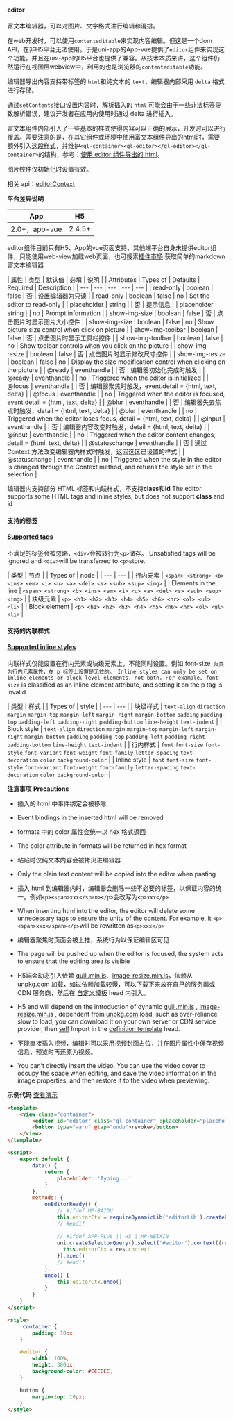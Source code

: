 #### editor

富文本编辑器，可以对图片、文字格式进行编辑和混排。

在web开发时，可以使用`contenteditable`来实现内容编辑。但这是一个dom API，在非H5平台无法使用。于是uni-app的App-vue提供了`editor`组件来实现这个功能，并且在uni-app的H5平台也提供了兼容。从技术本质来讲，这个组件仍然运行在视图层webview中，利用的也是浏览器的`contenteditable`功能。

编辑器导出内容支持带标签的 `html`和纯文本的 `text`，编辑器内部采用 `delta` 格式进行存储。

通过`setContents`接口设置内容时，解析插入的 `html` 可能会由于一些非法标签导致解析错误，建议开发者在应用内使用时通过 delta 进行插入。

富文本组件内部引入了一些基本的样式使得内容可以正确的展示，开发时可以进行覆盖。需要注意的是，在其它组件或环境中使用富文本组件导出的html时，需要额外引入[这段样式](https://github.com/dcloudio/uni-app/blob/master/src/core/view/components/editor/editor.css)，并维护`<ql-container><ql-editor></ql-editor></ql-container>`的结构，参考：[使用 editor 组件导出的 html](https://ask.dcloud.net.cn/article/36205)。

图片控件仅初始化时设置有效。

相关 api：[editorContext](/api/media/editor-context)

**平台差异说明**

|App				|H5		|
|:-:				|:-:		|
|2.0+，app-vue	|2.4.5+	|


editor组件目前只有H5、App的vue页面支持，其他端平台自身未提供editor组件，只能使用web-view加载web页面，也可搜索[插件市场](https://ext.dcloud.net.cn/search?q=%E5%AF%8C%E6%96%87%E6%9C%AC%E7%BC%96%E8%BE%91) 获取简单的markdown富文本编辑器

| 属性 | 类型 | 默认值 | 必填 | 说明 |
| Attributes       | Types of    | Defaults | Required | Description                                                  |
| --- | --- | --- | --- | --- |
| read-only | boolean | false | 否 | 设置编辑器为只读 |
| read-only        | boolean     | false    | no       | Set the editor to read-only                                  |
| placeholder | string |  | 否 | 提示信息 |
| placeholder      | string      |          | no       | Prompt information                                           |
| show-img-size | boolean | false | 否 | 点击图片时显示图片大小控件 |
| show-img-size    | boolean     | false    | no       | Show picture size control when click on picture              |
| show-img-toolbar | boolean | false | 否 | 点击图片时显示工具栏控件 |
| show-img-toolbar | boolean     | false    | no       | Show toolbar controls when you click on the picture          |
| show-img-resize | boolean | false | 否 | 点击图片时显示修改尺寸控件 |
| show-img-resize  | boolean     | false    | no       | Display the size modification control when clicking on the picture |
| @ready | eventhandle |  | 否 | 编辑器初始化完成时触发 |
| @ready           | eventhandle |          | no       | Triggered when the editor is initialized                     |
| @focus | eventhandle |  | 否 | 编辑器聚焦时触发，event.detail = {html, text, delta} |
| @focus           | eventhandle |          | no       | Triggered when the editor is focused, event.detail = {html, text, delta} |
| @blur | eventhandle |  | 否 | 编辑器失去焦点时触发，detail = {html, text, delta} |
| @blur            | eventhandle |          | no       | Triggered when the editor loses focus, detail = {html, text, delta} |
| @input | eventhandle |  | 否 | 编辑器内容改变时触发，detail = {html, text, delta} |
| @input           | eventhandle |          | no       | Triggered when the editor content changes, detail = {html, text, delta} |
| @statuschange | eventhandle |  | 否 | 通过 Context 方法改变编辑器内样式时触发，返回选区已设置的样式 |
| @statuschange    | eventhandle |          | no       | Triggered when the style in the editor is changed through the Context method, and returns the style set in the selection |

编辑器内支持部分 HTML 标签和内联样式，不支持**class**和**id**
The editor supports some HTML tags and inline styles, but does not support **class** and **id**

#### 支持的标签
#### [Supported tags](https://uniapp.dcloud.io/component/editor?id=支持的标签)

不满足的标签会被忽略，`<div>`会被转行为`<p>`储存。
Unsatisfied tags will be ignored and `<div>`will be transferred to `<p>`store.

| 类型 | 节点 |
| Types of             | node                                                         |
| --- | --- |
| 行内元素 | `<span> <strong> <b> <ins> <em> <i> <u> <a> <del> <s> <sub> <sup> <img>` |
| Elements in the line | `<span> <strong> <b> <ins> <em> <i> <u> <a> <del> <s> <sub> <sup> <img>` |
| 块级元素 | `<p> <h1> <h2> <h3> <h4> <h5> <h6> <hr> <ol> <ul> <li>` |
| Block element        | `<p> <h1> <h2> <h3> <h4> <h5> <h6> <hr> <ol> <ul> <li>`      |

#### 支持的内联样式
#### [Supported inline styles](https://uniapp.dcloud.io/component/editor?id=支持的内联样式)

内联样式仅能设置在行内元素或块级元素上，不能同时设置。例如 font-size` 归类为行内元素属性，在 p 标签上设置是无效的。
Inline styles can only be set on inline elements or block-level elements, not both. For example, font-size` is classified as an inline element attribute, and setting it on the p tag is invalid.

| 类型 | 样式 |
| Types of     | style                                                        |
| --- | --- |
| 块级样式 | `text-align` `direction` `margin` `margin-top` `margin-left` `margin-right` `margin-bottom` `padding` `padding-top` `padding-left` `padding-right` `padding-bottom` `line-height` `text-indent` |
| Block style  | `text-align` `direction` `margin` `margin-top` `margin-left` `margin-right` `margin-bottom` `padding` `padding-top` `padding-left` `padding-right` `padding-bottom` `line-height` `text-indent` |
| 行内样式 | `font` `font-size` `font-style` `font-variant` `font-weight` `font-family` `letter-spacing` `text-decoration` `color` `background-color` |
| Inline style | `font` `font-size` `font-style` `font-variant` `font-weight` `font-family` `letter-spacing` `text-decoration` `color` `background-color` |

**注意事项**
**Precautions**

* 插入的 html 中事件绑定会被移除
- Event bindings in the inserted html will be removed
* formats 中的 color 属性会统一以 hex 格式返回
- The color attribute in formats will be returned in hex format
* 粘贴时仅纯文本内容会被拷贝进编辑器
- Only the plain text content will be copied into the editor when pasting
* 插入 html 到编辑器内时，编辑器会删除一些不必要的标签，以保证内容的统一。例如`<p><span>xxx</span></p>`会改写为`<p>xxx</p>`
- When inserting html into the editor, the editor will delete some unnecessary tags to ensure the unity of the content. For example, it `<p><span>xxx</span></p>`will be rewritten as`<p>xxx</p>`
* 编辑器聚焦时页面会被上推，系统行为以保证编辑区可见
- The page will be pushed up when the editor is focused, the system acts to ensure that the editing area is visible
* H5端会动态引入依赖 [quill.min.js](https://unpkg.com/quill@1.3.7/dist/quill.min.js)、[image-resize.min.js](https://unpkg.com/quill-image-resize-mp@3.0.1/image-resize.min.js)，依赖从 [unpkg.com](https://unpkg.com) 加载，如过依赖加载较慢，可以下载下来放在自己的服务器或 CDN 服务商，然后在 [自定义模板](/collocation/manifest?id=h5-template) head 内引入。
- H5 end will depend on the introduction of dynamic [quill.min.js](https://unpkg.com/quill@1.3.7/dist/quill.min.js) , [Image-resize.min.js](https://unpkg.com/quill-image-resize-mp@3.0.1/image-resize.min.js) , dependent from [unpkg.com](https://unpkg.com/) load, such as over-reliance slow to load, you can download it on your own server or CDN service provider, then [self](https://uniapp.dcloud.io/collocation/manifest?id=h5-template) Import in the [definition template](https://uniapp.dcloud.io/collocation/manifest?id=h5-template) head.
* 不能直接插入视频，编辑时可以采用视频封面占位，并在图片属性中保存视频信息，预览时再还原为视频。
- You can’t directly insert the video. You can use the video cover to occupy the space when editing, and save the video information in the image properties, and then restore it to the video when previewing.


**示例代码** [查看演示](https://hellouniapp.dcloud.net.cn/pages/component/editor/editor)

```html
<template>
	<view class="container">
		<editor id="editor" class="ql-container" :placeholder="placeholder" @ready="onEditorReady"></editor>
		<button type="warn" @tap="undo">revoke</button>
	</view>
</template>

<script>
	export default {
		data() {
			return {
				placeholder: 'Typing...'
			}
		},
		methods: {
			onEditorReady() {
			    // #ifdef MP-BAIDU
			    this.editorCtx = requireDynamicLib('editorLib').createEditorContext('editorId');
			    // #endif
			    
			    // #ifdef APP-PLUS || H5 ||MP-WEIXIN
			    uni.createSelectorQuery().select('#editor').context((res) => {
			      this.editorCtx = res.context
			    }).exec()
			    // #endif
			},
			undo() {
				this.editorCtx.undo()
			}
		}
	}
</script>

<style>
	.container {
		padding: 10px;
	}

	#editor {
		width: 100%;
		height: 300px;
		background-color: #CCCCCC;
	}

	button {
		margin-top: 10px;
	}
</style>
```
